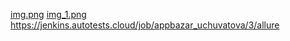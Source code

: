 ﻿[img.png](img.png)
[img_1.png](img_1.png)
https://jenkins.autotests.cloud/job/appbazar_uchuvatova/3/allure
